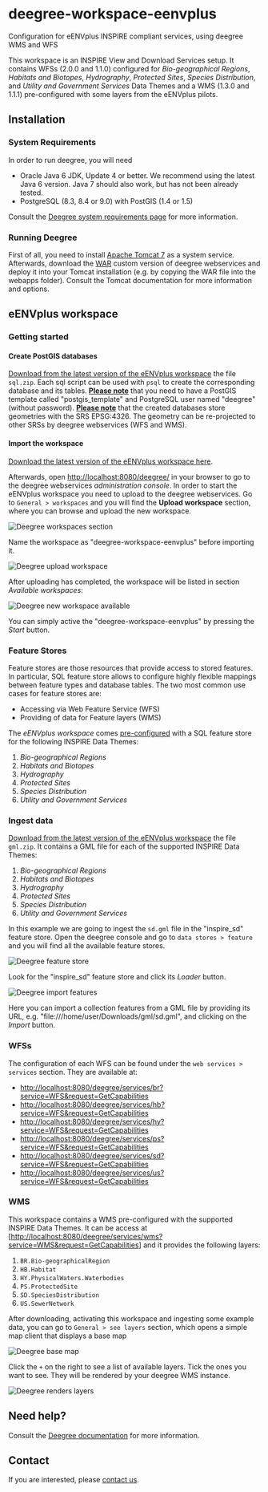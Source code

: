 # deegree-workspace-eenvplus
Configuration for eENVplus INSPIRE compliant services, using deegree WMS and WFS

This workspace is an INSPIRE View and Download Services setup. It contains WFSs (2.0.0 and 1.1.0) configured for *Bio-geographical Regions*, *Habitats and Biotopes*, *Hydrography*, *Protected Sites*, *Species Distribution*, and *Utility and Government Services* Data Themes and a WMS (1.3.0 and 1.1.1) pre-configured with some layers from the eENVplus pilots.

## Installation

### System Requirements

In order to run deegree, you will need

- Oracle Java 6 JDK, Update 4 or better. We recommend using the latest Java 6 version. Java 7 should also work, but has not been already tested.
- PostgreSQL (8.3, 8.4 or 9.0) with PostGIS (1.4 or 1.5)

Consult the [Deegree system requirements page](http://download.deegree.org/documentation/3.3.15/html/installation.html#system-requirements) for more information.

### Running Deegree

First of all, you need to install [Apache Tomcat 7](http://tomcat.apache.org/) as a system service. Afterwards, download the [WAR](https://github.com/eENVplus/deegree3/releases/download/deegree-3.3.15-fixed/deegree-webservices-3.3.15-fixed.war) custom version of deegree webservices and deploy it into your Tomcat installation (e.g. by copying the WAR file into the webapps folder). Consult the Tomcat documentation for more information and options.

## eENVplus workspace

### Getting started

#### Create PostGIS databases

[Download from the latest version of the eENVplus workspace](https://github.com/eENVplus/deegree-workspace-eenvplus/releases) the file `sql.zip`. Each sql script can be used with `psql` to create the corresponding database and its tables.
**<u>Please note</u>** that you need to have a PostGIS template called "postgis_template" and PostgreSQL user named "deegree" (without password).
**<u>Please note</u>** that the created databases store geometries with the SRS EPSG:4326. The geometry can be re-projected to other SRSs by deegree webservices (WFS and WMS).

####  Import the workspace

[Download the latest version of the eENVplus workspace here](https://github.com/eENVplus/deegree-workspace-eenvplus/releases). 

Afterwards, open [http://localhost:8080/deegree/](http://localhost:8080/deegree/) in your browser to go to the deegree webservices *administration console*.
In order to start the eENVplus workspace you need to upload to the deegree webservices. Go to `General > workspaces` and you will find the **Upload workspace** section, where you can browse and upload the new workspace.

![Deegree workspaces section](https://raw.githubusercontent.com/eENVplus/deegree-workspace-eenvplus/screenshots/console_workspaces.png "Workspaces Section")

Name the workspace as "deegree-workspace-eenvplus" before importing it.

![Deegree upload workspace](https://raw.githubusercontent.com/eENVplus/deegree-workspace-eenvplus/screenshots/console_upload.png "Upload Workspace")

After uploading has completed, the workspace will be listed in section *Available workspaces*:

![Deegree new workspace available](https://raw.githubusercontent.com/eENVplus/deegree-workspace-eenvplus/screenshots/console_workspace_available.png "New Workspace Available")

You can simply active the "deegree-workspace-eenvplus" by pressing the *Start* button.

### Feature Stores

Feature stores are those resources that provide access to stored features. In particular, SQL feature store allows to configure highly flexible mappings between feature types and database tables.
The two most common use cases for feature stores are:

- Accessing via Web Feature Service (WFS)
- Providing of data for Feature layers (WMS)

The *eENVplus workspace* comes <u>pre-configured</u> with a SQL feature store for the following INSPIRE Data Themes:

1. *Bio-geographical Regions*
2. *Habitats and Biotopes*
3. *Hydrography*
4. *Protected Sites*
5. *Species Distribution*
6. *Utility and Government Services*

### Ingest data

[Download from the latest version of the eENVplus workspace](https://github.com/eENVplus/deegree-workspace-eenvplus/releases) the file `gml.zip`. It contains a GML file for each of the supported INSPIRE Data Themes:

1. *Bio-geographical Regions*
2. *Habitats and Biotopes*
3. *Hydrography*
4. *Protected Sites*
5. *Species Distribution*
6. *Utility and Government Services*

In this example we are going to ingest the `sd.gml` file in the "inspire_sd" feature store.
Open the deegree console and go to `data stores > feature` and you will find all the available feature stores.

![Deegree feature store](https://raw.githubusercontent.com/eENVplus/deegree-workspace-eenvplus/screenshots/console_featurestore.png "Featurestore Section")

Look for the "inspire_sd" feature store and click its *Loader* button.

![Deegree import features](https://raw.githubusercontent.com/eENVplus/deegree-workspace-eenvplus/screenshots/console_import.png "Import GML feature")

Here you can import a collection features from a GML file by providing its URL, e.g. "file:///home/user/Downloads/gml/sd.gml", and clicking on  the *Import* button.

### WFSs

The configuration of each WFS can be found under the `web services > services` section. They are available at:

- [http://localhost:8080/deegree/services/br?service=WFS&request=GetCapabilities](http://localhost:8080/deegree/services/br?service=WFS&request=GetCapabilities)
- [http://localhost:8080/deegree/services/hb?service=WFS&request=GetCapabilities](http://localhost:8080/deegree/services/hb?service=WFS&request=GetCapabilities)
- [http://localhost:8080/deegree/services/hy?service=WFS&request=GetCapabilities](http://localhost:8080/deegree/services/hy?service=WFS&request=GetCapabilities)
- [http://localhost:8080/deegree/services/ps?service=WFS&request=GetCapabilities](http://localhost:8080/deegree/services/ps?service=WFS&request=GetCapabilities)
- [http://localhost:8080/deegree/services/sd?service=WFS&request=GetCapabilities](http://localhost:8080/deegree/services/sd?service=WFS&request=GetCapabilities)
- [http://localhost:8080/deegree/services/us?service=WFS&request=GetCapabilities](http://localhost:8080/deegree/services/us?service=WFS&request=GetCapabilities)

### WMS

This workspace contains a WMS pre-configured with the supported INSPIRE Data Themes. It can be access at [[http://localhost:8080/deegree/services/wms?service=WMS&request=GetCapabilities](http://localhost:8080/deegree/services/us?service=WFS&request=GetCapabilities)] and it provides the following layers:

1. `BR.Bio-geographicalRegion`
2. `HB.Habitat`
3. `HY.PhysicalWaters.Waterbodies`
4. `PS.ProtectedSite`
5. `SD.SpeciesDistribution`
6. `US.SewerNetwork`

After downloading, activating this workspace and ingesting some example data, you can go to `General > see layers` section, which opens a simple map client that displays a base map 

![Deegree base map](https://raw.githubusercontent.com/eENVplus/deegree-workspace-eenvplus/screenshots/console_map.png "Base Map")

Click the `+` on the right to see a list of available layers. Tick the ones you want to see. They will be rendered by your deegree WMS instance.

![Deegree renders layers](https://raw.githubusercontent.com/eENVplus/deegree-workspace-eenvplus/screenshots/console_layers.png "Example layers")

## Need help?

Consult the [Deegree documentation](http://download.deegree.org/documentation/3.3.15/html/index.html) for more information.

## Contact

If you are interested, please [contact us](mailto:umberto.di.staso@graphitech.it).
